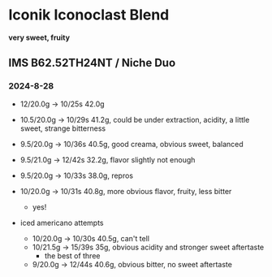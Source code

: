 # Iconik Iconoclast Blend

**very sweet, fruity**

## IMS B62.52TH24NT / Niche Duo

### 2024-8-28

- 12/20.0g -> 10/25s 42.0g
- 10.5/20.0g -> 10/29s 41.2g, could be under extraction, acidity, a little sweet, strange bitterness
- 9.5/20.0g -> 10/36s 40.5g, good creama, obvious sweet, balanced
- 9.5/21.0g -> 12/42s 32.2g, flavor slightly not enough
- 9.5/20.0g -> 10/33s 38.0g, repros
- 10/20.0g -> 10/31s 40.8g, more obvious flavor, fruity, less bitter
  - yes!

- iced americano attempts
  - 10/20.0g -> 10/30s 40.5g, can't tell
  - 10/21.5g -> 15/39s 35g, obvious acidity and stronger sweet aftertaste
    - the best of three
  - 9/20.0g -> 12/44s 40.6g, obvious bitter, no sweet aftertaste
